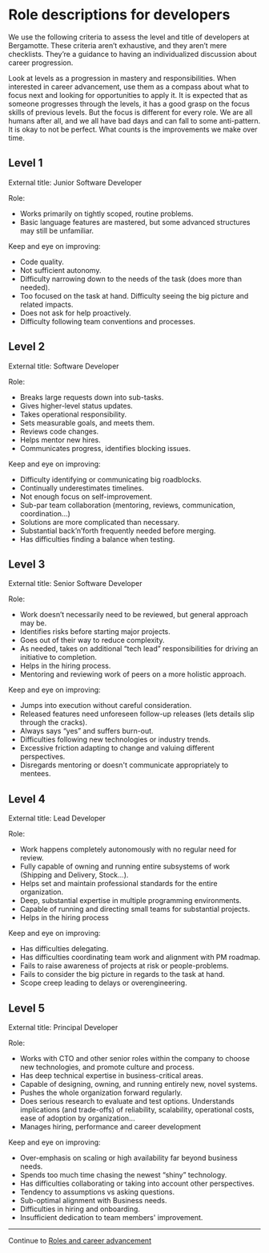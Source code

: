 # Role descriptions for developers

We use the following criteria to assess the level and title of developers at Bergamotte. These criteria aren’t exhaustive, and they aren’t mere checklists. They’re a guidance to having an individualized discussion about career progression.

Look at levels as a progression in mastery and responsibilities. When interested in career advancement, use them as a compass about what to focus next and looking for opportunities to apply it. It is expected that as someone progresses through the levels, it has a good grasp on the focus skills of previous levels. But the focus is different for every role.
We are all humans after all, and we all have bad days and can fall to some anti-pattern. It is okay to not be perfect. What counts is the improvements we make over time.

## Level 1
External title: Junior Software Developer

Role:
- Works primarily on tightly scoped, routine problems.
- Basic language features are mastered, but some advanced structures may still be unfamiliar.

Keep and eye on improving:
- Code quality.
- Not sufficient autonomy.
- Difficulty narrowing down to the needs of the task (does more than needed).
- Too focused on the task at hand. Difficulty seeing the big picture and related impacts.
- Does not ask for help proactively.
- Difficulty following team conventions and processes.

## Level 2
External title: Software Developer

Role:
- Breaks large requests down into sub-tasks.
- Gives higher-level status updates.
- Takes operational responsibility.
- Sets measurable goals, and meets them.
- Reviews code changes.
- Helps mentor new hires.
- Communicates progress, identifies blocking issues.

Keep and eye on improving:
- Difficulty identifying or communicating big roadblocks.
- Continually underestimates timelines.
- Not enough focus on self-improvement.
- Sub-par team collaboration (mentoring, reviews, communication, coordination...)
- Solutions are more complicated than necessary.
- Substantial back’n’forth frequently needed before merging.
- Has difficulties finding a balance when testing.

## Level 3
External title: Senior Software Developer

Role:
- Work doesn’t necessarily need to be reviewed, but general approach may be.
- Identifies risks before starting major projects.
- Goes out of their way to reduce complexity.
- As needed, takes on additional “tech lead” responsibilities for driving an initiative to completion.
- Helps in the hiring process.
- Mentoring and reviewing work of peers on a more holistic approach.

Keep and eye on improving:
- Jumps into execution without careful consideration.
- Released features need unforeseen follow-up releases (lets details slip through the cracks).
- Always says “yes” and suffers burn-out.
- Difficulties following new technologies or industry trends.
- Excessive friction adapting to change and valuing different perspectives.
- Disregards mentoring or doesn't communicate appropriately to mentees.

## Level 4
External title: Lead Developer

Role:
- Work happens completely autonomously with no regular need for review.
- Fully capable of owning and running entire subsystems of work (Shipping and Delivery, Stock...).
- Helps set and maintain professional standards for the entire organization.
- Deep, substantial expertise in multiple programming environments.
- Capable of running and directing small teams for substantial projects.
- Helps in the hiring process

Keep and eye on improving:
- Has difficulties delegating.
- Has difficulties coordinating team work and alignment with PM roadmap.
- Fails to raise awareness of projects at risk or people-problems.
- Fails to consider the big picture in regards to the task at hand.
- Scope creep leading to delays or overengineering.

## Level 5
External title: Principal Developer

Role:
- Works with CTO and other senior roles within the company to choose new technologies, and promote culture and process.
- Has deep technical expertise in business-critical areas.
- Capable of designing, owning, and running entirely new, novel systems.
- Pushes the whole organization forward regularly.
- Does serious research to evaluate and test options. Understands implications (and trade-offs) of reliability, scalability, operational costs, ease of adoption by organization...
- Manages hiring, performance and career development

Keep and eye on improving:
- Over-emphasis on scaling or high availability far beyond business needs.
- Spends too much time chasing the newest “shiny” technology.
- Has difficulties collaborating or taking into account other perspectives.
- Tendency to assumptions vs asking questions.
- Sub-optimal alignment with Business needs.
- Difficulties in hiring and onboarding.
- Insufficient dedication to team members' improvement.

---

Continue to [Roles and career advancement](roles_and_career_advancement.md)
